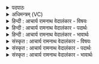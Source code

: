 <details><summary>पदपाठः</summary>

ये। त्वाम्। इ꣣न्द्र। न꣢। तु꣣ष्टुवुः꣢। ऋ꣡ष꣢꣯यः। ये। च꣣। तुष्टुवुः꣢। म꣡म꣢꣯। इत्। व꣣र्धस्व। सु꣡ष्टु꣢꣯तः। सु। स्तु꣢तः। १५०२।
</details>

<details><summary>अधिमन्त्रम् (VC)</summary>

- इन्द्रः
- वत्सः काण्वः
- गायत्री
- षड्जः
</details>

<details><summary>हिन्दी : आचार्य रामनाथ वेदालंकार - विषयः</summary>

अगले मन्त्र में स्तोता अपना अभिप्राय प्रकट कर रहा है।
</details>

<details><summary>हिन्दी : आचार्य रामनाथ वेदालंकार - पदार्थः</summary>

पदार्थान्वयभाषाः -  हे (इन्द्र) परमैश्वर्यवान्,दोषहन्ता,सर्वान्तर्यामी जगदीश्वर ! (ये) जो निरीश्वरवादी लोग (त्वाम्) आपकी (न तुष्टुवुः) स्तुति नहीं करते हैं, (ये च ऋषयः) और जो तत्त्वदर्शी,वेदार्थवेत्ता,आपके स्वरूप का साक्षात्कार करनेवाले विद्वान् जन (तुष्टुवुः) महिमा-वर्णन द्वारा आपकी स्तुति करते हैं,वे अपनी इच्छा के अनुसार भले ही व्यवहार करें,किन्तु (मम) मेरे स्तोत्र से (सुष्टुतः) भली-भाँति आराधना किये गये आप,मेरे अन्तरात्मा में (वर्धस्व इत्) अवश्य वृद्धि को प्राप्त होओ ॥३॥
</details>

<details><summary>हिन्दी : आचार्य रामनाथ वेदालंकार - भावार्थः</summary>

भावार्थभाषाः -  कोई लोग कहते हैं कि परमेश्वर नाम की कोई वस्तु है ही नहीं, यदि है भी तो वह उपेक्षा योग्य है। भले ही वे उसकी स्तुति न करें। मेरी जीवन-नौका का तो वही कर्णधार है, इसलिए मैं बार-बार उसका वन्दन करता हूँ और अभिनन्दन करता हूँ ॥३॥ इस खण्ड में जीवात्मा, परमात्मा, ब्रह्मानन्द, राजा, आचार्य और स्तोता के विषय का वर्णन होने से इस खण्ड की पूर्व खण्ड के साथ सङ्गति है ॥ चौदहवें अध्याय में प्रथम खण्ड समाप्त ॥
</details>

<details><summary>संस्कृत : आचार्य रामनाथ वेदालंकार - विषयः</summary>

अथ स्तोता स्वाभिप्रायमाह।
</details>

<details><summary>संस्कृत : आचार्य रामनाथ वेदालंकार - पदार्थः</summary>

पदार्थान्वयभाषाः -  हे (इन्द्र) परमैश्वर्यवन् न दोषहन्तः सर्वान्तर्यामिन् जगदीश्वर ! (ये) निरीश्वरवादिनः (त्वाम्) भवन्तम् (न तुष्टुवुः) न स्तुवन्ति, (ये च ऋषयः) ये च तत्त्वदर्शिनः वेदार्थविदः त्वत्स्वरूपद्रष्टारः (तुष्टुवुः) महिमवर्णनेन त्वां स्तुवन्ति,ते स्वेच्छानुरूपं कामं व्यवहरन्तु। (मम) मदीयेन तु स्तोत्रेण (सुष्टुतः) सम्यगाराधितः त्वम् ममान्तरात्मनि (वर्धस्व इत्) वृद्धिमेव गच्छ ॥३॥
</details>

<details><summary>संस्कृत : आचार्य रामनाथ वेदालंकार - भावार्थः</summary>

भावार्थभाषाः -  केचिद् ब्रुवन्ति परमेश्वरो नाम कश्चिन्नास्त्येव, अस्ति चेदुपेक्षणीय इति। कामं ते तं नाभिष्टुवन्तु। मम तु जीवननौकायाः स एव कर्णधार इति मुहुर्मुहुस्तं वन्देऽभिनन्दये च ॥३॥ अस्मिन् खण्डे जीवात्मनः परमात्मनो ब्रह्मानन्दरसस्य नृपतेराचार्यस्य स्तोतुश्च विषयस्य वर्णनादेतत्खण्डस्य पूर्वखण्डेन संगतिरस्ति ॥
</details>